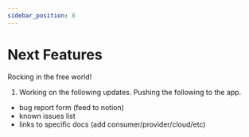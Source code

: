 ```yaml
---
sidebar_position: 8
---
```


# Next Features
Rocking in the free world!

1. Working on the following updates. Pushing the following to the app.
- bug report form (feed to notion)
- known issues list
- links to specific docs (add consumer/provider/cloud/etc)